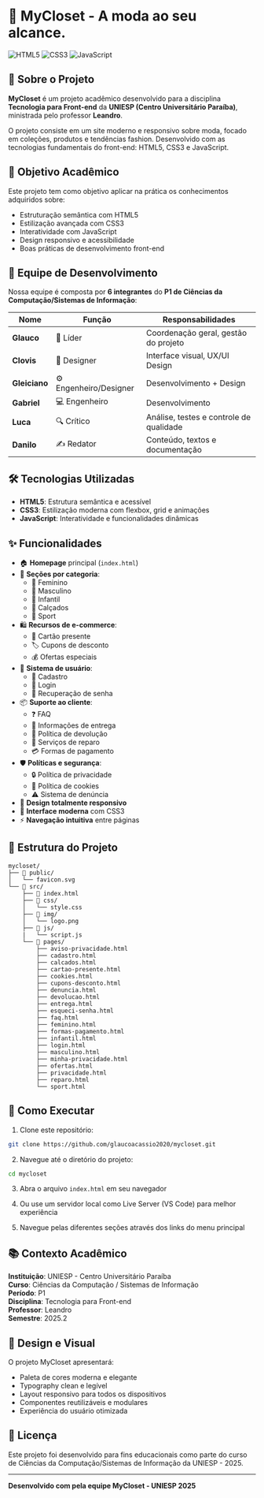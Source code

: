 # 👗 MyCloset - A moda ao seu alcance.

![HTML5](https://img.shields.io/badge/HTML5-E34F26?style=for-the-badge&logo=html5&logoColor=white)
![CSS3](https://img.shields.io/badge/CSS3-1572B6?style=for-the-badge&logo=css3&logoColor=white)
![JavaScript](https://img.shields.io/badge/JavaScript-F7DF1E?style=for-the-badge&logo=javascript&logoColor=black)

## 📖 Sobre o Projeto

**MyCloset** é um projeto acadêmico desenvolvido para a disciplina **Tecnologia para Front-end** da **UNIESP (Centro Universitário Paraíba)**, ministrada pelo professor **Leandro**.

O projeto consiste em um site moderno e responsivo sobre moda, focado em coleções, produtos e tendências fashion. Desenvolvido com as tecnologias fundamentais do front-end: HTML5, CSS3 e JavaScript.

## 🎯 Objetivo Acadêmico

Este projeto tem como objetivo aplicar na prática os conhecimentos adquiridos sobre:
- Estruturação semântica com HTML5
- Estilização avançada com CSS3
- Interatividade com JavaScript
- Design responsivo e acessibilidade
- Boas práticas de desenvolvimento front-end

## 👥 Equipe de Desenvolvimento

Nossa equipe é composta por **6 integrantes** do **P1 de Ciências da Computação/Sistemas de Informação**:

| Nome | Função | Responsabilidades |
|------|--------|-------------------|
| **Glauco** | 👑 Líder | Coordenação geral, gestão do projeto |
| **Clovis** | 🎨 Designer | Interface visual, UX/UI Design |
| **Gleiciano** | ⚙️ Engenheiro/Designer | Desenvolvimento + Design |
| **Gabriel** | 💻 Engenheiro | Desenvolvimento |
| **Luca** | 🔍 Crítico | Análise, testes e controle de qualidade |
| **Danilo** | ✍️ Redator | Conteúdo, textos e documentação |

## 🛠️ Tecnologias Utilizadas

- **HTML5**: Estrutura semântica e acessível
- **CSS3**: Estilização moderna com flexbox, grid e animações
- **JavaScript**: Interatividade e funcionalidades dinâmicas

## ✨ Funcionalidades

- 🏠 **Homepage** principal (`index.html`)
- 👕 **Seções por categoria**:
  - 👩 Feminino
  - 👨 Masculino  
  - 👶 Infantil
  - 👟 Calçados
  - 🏃 Sport
- 🛍️ **Recursos de e-commerce**:
  - 🎁 Cartão presente
  - 🏷️ Cupons de desconto
  - 💰 Ofertas especiais
- 👤 **Sistema de usuário**:
  - 📝 Cadastro
  - 🔐 Login
  - 🔑 Recuperação de senha
- 📦 **Suporte ao cliente**:
  - ❓ FAQ
  - 🚚 Informações de entrega
  - 🔄 Política de devolução
  - 🔧 Serviços de reparo
  - 💳 Formas de pagamento
- 🛡️ **Políticas e segurança**:
  - 🔒 Política de privacidade
  - 🍪 Política de cookies
  - ⚠️ Sistema de denúncia
- 📱 **Design totalmente responsivo**
- 🎨 **Interface moderna** com CSS3
- ⚡ **Navegação intuitiva** entre páginas

## 📂 Estrutura do Projeto

```
mycloset/
├── 📁 public/
│   └── favicon.svg
└── 📁 src/
    ├── 📄 index.html
    ├── 📁 css/
    │   └── style.css
    ├── 📁 img/
    │   └── logo.png
    ├── 📁 js/
    |   └── script.js
    └── 📁 pages/
        ├── aviso-privacidade.html
        ├── cadastro.html
        ├── calcados.html
        ├── cartao-presente.html
        ├── cookies.html
        ├── cupons-desconto.html
        ├── denuncia.html
        ├── devolucao.html
        ├── entrega.html
        ├── esqueci-senha.html
        ├── faq.html
        ├── feminino.html
        ├── formas-pagamento.html
        ├── infantil.html
        ├── login.html
        ├── masculino.html
        ├── minha-privacidade.html
        ├── ofertas.html
        ├── privacidade.html
        ├── reparo.html
        └── sport.html
```

## 🚀 Como Executar

1. Clone este repositório:
```bash
git clone https://github.com/glaucoacassio2020/mycloset.git
```

2. Navegue até o diretório do projeto:
```bash
cd mycloset
```

3. Abra o arquivo `index.html` em seu navegador

4. Ou use um servidor local como Live Server (VS Code) para melhor experiência

5. Navegue pelas diferentes seções através dos links do menu principal

## 📚 Contexto Acadêmico

**Instituição**: UNIESP - Centro Universitário Paraíba  
**Curso**: Ciências da Computação / Sistemas de Informação  
**Período**: P1  
**Disciplina**: Tecnologia para Front-end  
**Professor**: Leandro  
**Semestre**: 2025.2

## 🎨 Design e Visual

O projeto MyCloset apresentará:
- Paleta de cores moderna e elegante
- Typography clean e legível
- Layout responsivo para todos os dispositivos
- Componentes reutilizáveis e modulares
- Experiência do usuário otimizada

## 📄 Licença

Este projeto foi desenvolvido para fins educacionais como parte do curso de Ciências da Computação/Sistemas de Informação da UNIESP - 2025.

---

**Desenvolvido com pela equipe MyCloset - UNIESP 2025**
